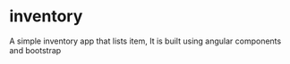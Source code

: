 # inventory
A simple inventory app that lists item, It is built using angular components and bootstrap
